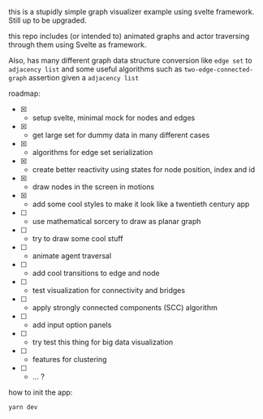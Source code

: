 this is a stupidly simple graph visualizer example using svelte framework. Still up to be upgraded. 

this repo includes (or intended to) animated graphs and actor traversing through them using Svelte as framework.

Also, has many different graph data structure conversion like `edge set` to `adjacency list` and some useful algorithms such as
`two-edge-connected-graph` assertion given a `adjacency list`

roadmap:
- [x] - setup svelte, minimal mock for nodes and edges
- [x] - get large set for dummy data in many different cases
- [x] - algorithms for edge set serialization 
- [x] - create better reactivity using states for node position, index and id
- [x] - draw nodes in the screen in motions
- [x] - add some cool styles to make it look like a twentieth century app
- [ ] - use mathematical sorcery to draw as planar graph
- [ ] - try to draw some cool stuff  
- [ ] - animate agent traversal
- [ ] - add cool transitions to edge and node
- [ ] - test visualization for connectivity and bridges
- [ ] - apply strongly connected components (SCC) algorithm 
- [ ] - add input option panels 
- [ ] - try test this thing for big data visualization
- [ ] - features for clustering
- [ ] - ... ?

how to init the app:

```
yarn dev
```
